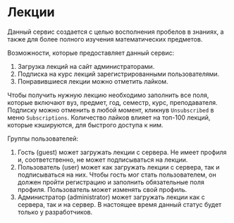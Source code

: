 Лекции
===================

Данный сервис создается с целью восполнения пробелов в знаниях, 
а также для более полного изучения математических предметов.

Возможности, которые предоставляет данный сервис:
1. Загрузка лекций на сайт администраторами.
2. Подписка на курс лекций зарегистрированными пользователями.
3. Понравившиеся лекции можно отметить лайком.

Чтобы получить нужную лекцию необходимо заполнить все поля, 
которые включают вуз, предмет, год, семестр, курс, преподавателя.
Подписку можно отменить в любой момент, кликнув `Unsubscribed` в меню `Subscriptions`.
Количество лайков влияет на топ-100 лекций, которые кэшируются, для быстрого доступа к ним.

Группы пользователей:
1. Гость (guest)  может загружать лекции с сервера. Не имеет профиля и, соответственно, не может подписываться на лекции.
2. Пользователь (user)  может как загружать лекции с сервера, так и подписываться на них.
Чтобы гость мог стать пользователем, он должен пройти регистрацию и заполнить обязательные поля профиля. 
Пользователь может изменять свой профиль.
3. Администратор (administrator) может загружать лекции как с сервера, так и на сервер.
В настоящее время данный статус будет только у разработчиков.